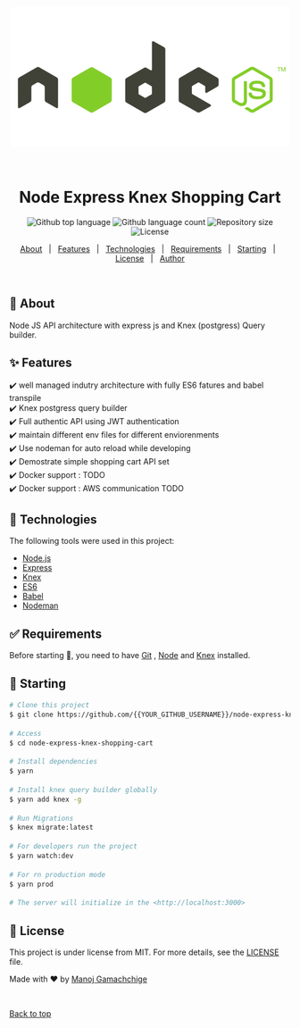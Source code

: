 <div align="center" id="top"> 
  <img src="./nodejs.gif" alt="Node Express Knex Shopping Cart" />

&#xa0;

  <!-- <a href="https://nodeexpressknexshoppingcart.netlify.app">Demo</a> -->
</div>

<h1 align="center">Node Express Knex Shopping Cart</h1>

<p align="center">
  <img alt="Github top language" src="https://img.shields.io/github/languages/top/manoj201/node-express-knex-shopping-cart?color=56BEB8">

  <img alt="Github language count" src="https://img.shields.io/github/languages/count/manoj201/node-express-knex-shopping-cart?color=56BEB8">

  <img alt="Repository size" src="https://img.shields.io/github/repo-size/manoj201/node-express-knex-shopping-cart?color=56BEB8">

  <img alt="License" src="https://img.shields.io/github/license/manoj201/node-express-knex-shopping-cart?color=56BEB8">

  <!-- <img alt="Github issues" src="https://img.shields.io/github/issues/{{YOUR_GITHUB_USERNAME}}/node-express-knex-shopping-cart?color=56BEB8" /> -->

  <!-- <img alt="Github forks" src="https://img.shields.io/github/forks/{{YOUR_GITHUB_USERNAME}}/node-express-knex-shopping-cart?color=56BEB8" /> -->

  <!-- <img alt="Github stars" src="https://img.shields.io/github/stars/{{YOUR_GITHUB_USERNAME}}/node-express-knex-shopping-cart?color=56BEB8" /> -->
</p>

<!-- Status -->

<!-- <h4 align="center">
	🚧  Node Express Knex Shopping Cart 🚀 Under construction...  🚧
</h4>

<hr> -->

<p align="center">
  <a href="#dart-about">About</a> &#xa0; | &#xa0; 
  <a href="#sparkles-features">Features</a> &#xa0; | &#xa0;
  <a href="#rocket-technologies">Technologies</a> &#xa0; | &#xa0;
  <a href="#white_check_mark-requirements">Requirements</a> &#xa0; | &#xa0;
  <a href="#checkered_flag-starting">Starting</a> &#xa0; | &#xa0;
  <a href="#memo-license">License</a> &#xa0; | &#xa0;
  <a href="https://github.com/manoj201" target="_blank">Author</a>
</p>

<br>

## :dart: About

Node JS API architecture with express js and Knex (postgress) Query builder.

## :sparkles: Features

:heavy_check_mark: well managed indutry architecture with fully ES6 fatures and babel transpile \
:heavy_check_mark: Knex postgress query builder \
:heavy_check_mark: Full authentic API using JWT authentication \
:heavy_check_mark: maintain different env files for different enviorenments \
:heavy_check_mark: Use nodeman for auto reload while developing \
:heavy_check_mark: Demostrate simple shopping cart API set \
:heavy_check_mark: Docker support : TODO \
:heavy_check_mark: Docker support : AWS communication TODO

## :rocket: Technologies

The following tools were used in this project:

- [Node.js](https://nodejs.org/en/)
- [Express](https://expressjs.com/)
- [Knex](http://knexjs.org/)
- [ES6](http://es6-features.org/)
- [Babel](https://babeljs.io/)
- [Nodeman](https://nodemon.io/)

## :white_check_mark: Requirements

Before starting :checkered_flag:, you need to have [Git](https://git-scm.com) , [Node](https://nodejs.org/en/) and [Knex](http://knexjs.org/) installed.

## :checkered_flag: Starting

```bash
# Clone this project
$ git clone https://github.com/{{YOUR_GITHUB_USERNAME}}/node-express-knex-shopping-cart

# Access
$ cd node-express-knex-shopping-cart

# Install dependencies
$ yarn

# Install knex query builder globally
$ yarn add knex -g

# Run Migrations
$ knex migrate:latest

# For developers run the project
$ yarn watch:dev

# For rn production mode
$ yarn prod

# The server will initialize in the <http://localhost:3000>
```

## :memo: License

This project is under license from MIT. For more details, see the [LICENSE](LICENSE.md) file.

Made with :heart: by <a href="https://github.com/manoj201" target="_blank">Manoj Gamachchige</a>

&#xa0;

<a href="#top">Back to top</a>
